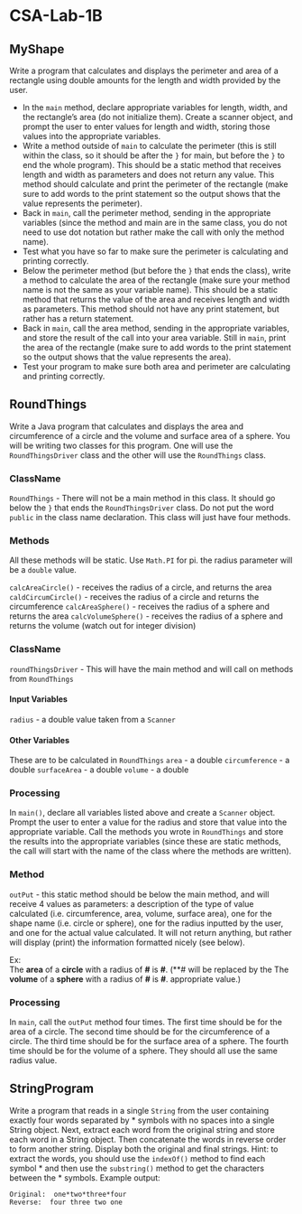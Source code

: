 # CSA-Lab-1B

## MyShape
Write a program that calculates and displays the perimeter and area of a rectangle using double amounts for the length and width provided by the user.
* In the `main` method, declare appropriate variables for length, width, and the rectangle’s area (do not initialize them).  Create a scanner object, and prompt the user to enter values for length and width, storing those values into the appropriate variables.
* Write a method outside of `main` to calculate the perimeter (this is still within the class, so it should be after the `}` for main, but before the `}` to end the whole program).  This should be a static method that receives length and width as parameters and does not return any value.  This method should calculate and print the perimeter of the rectangle (make sure to add words to the print statement so the output shows that the value represents the perimeter).
* Back in `main`, call the perimeter method, sending in the appropriate variables (since the method and main are in the same class, you do not need to use dot notation but rather make the call with only the method name).
* Test what you have so far to make sure the perimeter is calculating and printing correctly.
* Below the perimeter method (but before the `}` that ends the class), write a method to calculate the area of the rectangle (make sure your method name is not the same as your variable name).  This should be a static method that returns the value of the area and receives length and width as parameters.  This method should not have any print statement, but rather has a return statement.
* Back in `main`, call the area method, sending in the appropriate variables, and store the result of the call into your area variable.  Still in `main`, print the area of the rectangle (make sure to add words to the print statement so the output shows that the value represents the area).  
* Test your program to make sure both area and perimeter are calculating and printing correctly.

## RoundThings
Write a Java program that calculates and displays the area and circumference of a circle and the volume and surface area of a sphere.  You will be writing two classes for this program.  One will use the `RoundThingsDriver` class and the other will use the `RoundThings` class.

### ClassName
`RoundThings` - There will not be a main method in this class. It should go below the `}` that ends the `RoundThingsDriver` class. Do not put the word `public` in the class name declaration. This class will just have four methods.

### Methods
All these methods will be static. Use `Math.PI` for pi. the radius parameter will be a `double` value.

`calcAreaCircle()` - receives the radius of a circle, and returns the area
`caldCircumCircle()` - receives the radius of a circle and returns the circumference
`calcAreaSphere()` - receives the radius of a sphere and returns the area
`calcVolumeSphere()` - receives the radius of a sphere and returns the volume (watch out for integer division)

### ClassName
`roundThingsDriver` - This will have the main method and will call on methods from `RoundThings`

#### Input Variables
`radius` - a double value taken from a `Scanner`

#### Other Variables
These are to be calculated in `RoundThings`
`area` - a double
`circumference` - a double
`surfaceArea` - a double
`volume` - a double

### Processing
In `main()`, declare all variables listed above and create a `Scanner` object.  Prompt the user to enter a value for the radius and store that value into the appropriate variable.  Call the methods you wrote in `RoundThings` and store the results into the appropriate variables (since these are static methods, the call will start with the name of the class where the methods are written). 

### Method
`outPut` - this static method should be below the main method, and will receive 4 values as parameters:  a description of the type of value calculated (i.e. circumference, area, volume, surface area), one for the shape name (i.e. circle or sphere), one for the radius inputted by the user, and one for the actual value calculated.  It will not return anything, but rather will display (print) the information formatted nicely (see below).

Ex:   	
The **area** of a **circle** with a radius of **#** is **#**.		(**# will be replaced by the
The **volume** of a **sphere** with a radius of **#** is **#**.  appropriate value.)

### Processing
In `main`, call the `outPut` method four times.  The first time should be for the area of a circle.  The second time should be for the circumference of a circle.  The third time should be for the surface area of a sphere.  The fourth time should be for the volume of a sphere.  They should all use the same radius value.


 ## StringProgram
Write a program that reads in a single `String` from the user containing exactly four words separated by * symbols with no spaces into a single String object. Next, extract each word from the original string and store each word in a String object. Then concatenate the words in reverse order to form another string.  Display both the original and final strings. Hint: to extract the words, you should use the `indexOf()` method to find each symbol * and then use the `substring()` method to get the characters between the * symbols.
Example output:
```
Original:  one*two*three*four
Reverse:  four three two one
```



